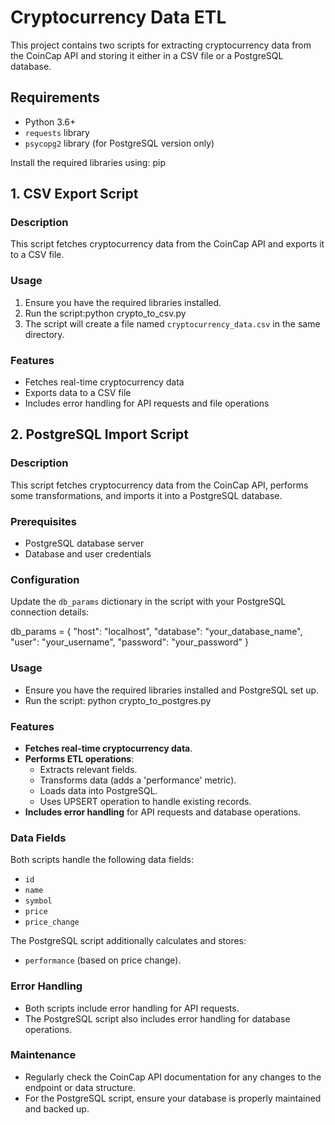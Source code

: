 # Cryptocurrency Data ETL

This project contains two scripts for extracting cryptocurrency data from the CoinCap API and storing it either in a CSV file or a PostgreSQL database.

## Requirements

- Python 3.6+
- `requests` library
- `psycopg2` library (for PostgreSQL version only)

Install the required libraries using: pip


## 1. CSV Export Script

### Description
This script fetches cryptocurrency data from the CoinCap API and exports it to a CSV file.

### Usage
1. Ensure you have the required libraries installed.
2. Run the script:python crypto_to_csv.py
3. The script will create a file named `cryptocurrency_data.csv` in the same directory.

### Features
- Fetches real-time cryptocurrency data
- Exports data to a CSV file
- Includes error handling for API requests and file operations

## 2. PostgreSQL Import Script

### Description
This script fetches cryptocurrency data from the CoinCap API, performs some transformations, and imports it into a PostgreSQL database.

### Prerequisites
- PostgreSQL database server
- Database and user credentials

### Configuration
Update the `db_params` dictionary in the script with your PostgreSQL connection details:

db_params = {
 "host": "localhost",
 "database": "your_database_name",
 "user": "your_username",
 "password": "your_password"
}

### Usage
- Ensure you have the required libraries installed and PostgreSQL set up.
- Run the script: python crypto_to_postgres.py

### Features

- **Fetches real-time cryptocurrency data**.
- **Performs ETL operations**:
  - Extracts relevant fields.
  - Transforms data (adds a 'performance' metric).
  - Loads data into PostgreSQL.
  - Uses UPSERT operation to handle existing records.
- **Includes error handling** for API requests and database operations.

### Data Fields

Both scripts handle the following data fields:
- `id`
- `name`
- `symbol`
- `price`
- `price_change`

The PostgreSQL script additionally calculates and stores:
- `performance` (based on price change).

### Error Handling

- Both scripts include error handling for API requests.
- The PostgreSQL script also includes error handling for database operations.

### Maintenance

- Regularly check the CoinCap API documentation for any changes to the endpoint or data structure.
- For the PostgreSQL script, ensure your database is properly maintained and backed up.
